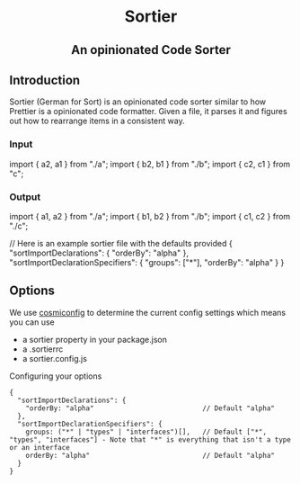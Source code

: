 <h1 align="center">Sortier</h1>
<h2 align="center">An opinionated Code Sorter</h2>

## Introduction
Sortier (German for Sort) is an opinionated code sorter similar to how Prettier is a opinionated code formatter. Given a file, it parses it and figures out how to rearrange items in a consistent way.

### Input
import { 
        a2, 
        a1 } 
        from "./a";
import { b2, b1 } from "./b";
import { 
        c2, 
        c1 } from "c";
        
### Output
import { 
        a1, 
        a2 } 
        from "./a";
import { b1, b2 } from "./b";
import { 
        c1, 
        c2 } from "./c";

// Here is an example sortier file with the defaults provided
{
  "sortImportDeclarations": {
    "orderBy": "alpha"
  },
  "sortImportDeclarationSpecifiers": {
    "groups": ["*"],
    "orderBy": "alpha"
  }
}

## Options

We use [cosmiconfig](https://www.npmjs.com/package/cosmiconfig) to determine the current config settings which means you can use
 - a sortier property in your package.json
 - a .sortierrc
 - a sortier.config.js

Configuring your options
```
{
  "sortImportDeclarations": {
    "orderBy: "alpha"                           // Default "alpha"
  },
  "sortImportDeclarationSpecifiers": {
    groups: ("*" | "types" | "interfaces")[],   // Default ["*", "types", "interfaces"] - Note that "*" is everything that isn't a type or an interface
    orderBy: "alpha"                            // Default "alpha"
  }
}
```